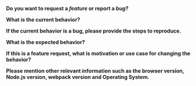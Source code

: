 <!-- Please don't delete this template or we'll close your issue -->
<!-- Before creating an issue please make sure you are using the latest version of webpack. -->
<!-- Also consider trying the webpack@beta version, maybe it's already fixed. -->

**Do you want to request a *feature* or report a *bug*?**

<!-- Please ask questions on StackOverflow or the webpack Gitter (https://gitter.im/webpack/webpack). -->
<!-- Issues which contain questions or support requests will be closed. -->

**What is the current behavior?**

**If the current behavior is a bug, please provide the steps to reproduce.**

<!-- A great way to do this is to provide your configuration via a GitHub gist. -->
<!-- Best provide a minimal reproduceable repo -->
<!-- If your issue is caused by a plugin or loader file the issue on the plugin/loader repo -->

**What is the expected behavior?**

**If this is a feature request, what is motivation or use case for changing the behavior?**

**Please mention other relevant information such as the browser version, Node.js version, webpack version and Operating System.**
